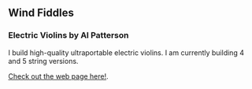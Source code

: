 ## Wind Fiddles

### Electric Violins by Al Patterson

I build high-quality ultraportable electric violins.
I am currently building 4 and 5 string versions.

[Check out the web page here!](https://www.windfiddles.com).
